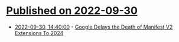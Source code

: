 # [Published on 2022-09-30](index.md)

* [2022-09-30, 14:40:00](https://tech.slashdot.org/story/22/09/30/1437209/google-delays-the-death-of-manifest-v2-extensions-to-2024?utm_source=rss1.0mainlinkanon&utm_medium=feed) - [Google Delays the Death of Manifest V2 Extensions To 2024](https://tech.slashdot.org/story/22/09/30/1437209/google-delays-the-death-of-manifest-v2-extensions-to-2024?utm_source=rss1.0mainlinkanon&utm_medium=feed)
